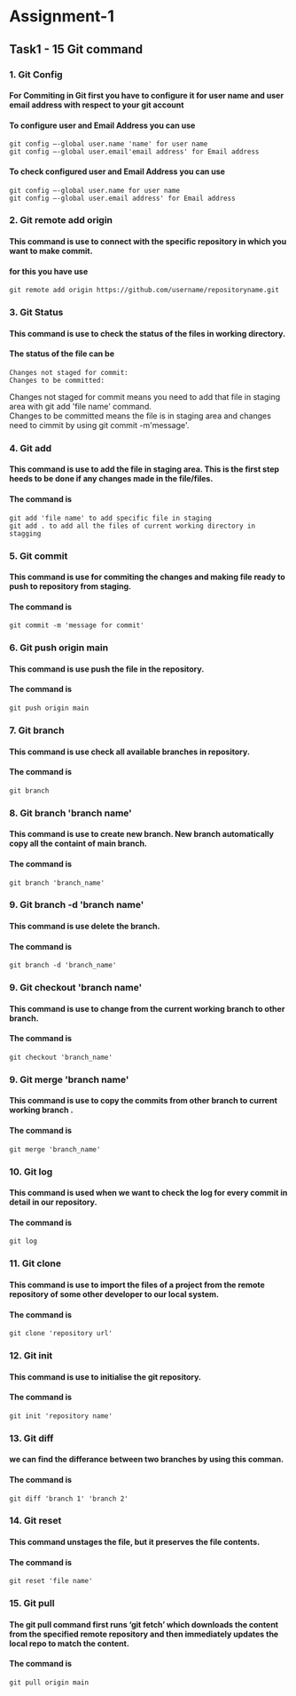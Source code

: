 # Assignment-1 
## Task1 - 15 Git command
### 1. Git Config
#### For Commiting in Git first you have to configure it for user name and user email address with respect to your git account
#### To configure user and Email Address you can use   
    git config –-global user.name 'name' for user name
    git config –-global user.email'email address' for Email address
#### To check configured user and Email Address you can use    
    git config –-global user.name for user name    
    git config –-global user.email address' for Email address

### 2. Git remote add origin
#### This command is use to connect with the specific repository in which you want to make commit.
#### for this you have use   
    git remote add origin https://github.com/username/repositoryname.git

### 3. Git Status
#### This command is use to check the status of the files in working directory.         
#### The status of the file can be   
    Changes not staged for commit:
    Changes to be committed:   
Changes not staged for commit means you need to add that file in staging area with git add 'file name' command.      
Changes to be committed means the file is in staging area and changes need to cimmit by using git commit -m'message'.    

### 4. Git add    
#### This command is use to add the file in staging area. This is the first step heeds to be done if any changes made in the file/files.   
#### The command is    
    git add 'file name' to add specific file in staging    
    git add . to add all the files of current working directory in stagging    

### 5. Git commit
#### This command is use for commiting the changes and making file ready to push to repository from staging.    
#### The command is    
    git commit -m 'message for commit'   

### 6. Git push origin main   
#### This command is use push the file in the repository.
#### The command is    
    git push origin main    


### 7. Git branch   
#### This command is use check all available branches in repository.
#### The command is    
    git branch    


### 8. Git branch 'branch name'   
#### This command is use to create new branch. New branch automatically copy all the containt of main branch.    
#### The command is    
    git branch 'branch_name'    


### 9. Git branch -d 'branch name'   
#### This command is use delete the branch.
#### The command is    
    git branch -d 'branch_name'    

### 9. Git checkout 'branch name'   
#### This command is use to change from the current working branch to other branch. 
#### The command is    
    git checkout 'branch_name'        

### 9. Git merge 'branch name'   
#### This command is use to copy the commits from other branch to current working branch .
#### The command is    
    git merge 'branch_name'     

### 10. Git log   
#### This command is used when we want to check the log for every commit in detail in our repository.
#### The command is   
    git log    
    

### 11. Git clone   
#### This command is use to import the files of a project from the remote repository of some other developer to our local system.    
#### The command is    
    git clone 'repository url'
    

### 12. Git init  
#### This command is use to initialise the git repository.
#### The command is    
    git init 'repository name'      

### 13. Git diff  
#### we can find the differance between two branches by using this comman.
#### The command is    
    git diff 'branch 1' 'branch 2'    
    

### 14. Git reset  
#### This command unstages the file, but it preserves the file contents.    
#### The command is    
    git reset 'file name'
    

### 15. Git pull  
#### The git pull command first runs ‘git fetch’ which downloads the content from the specified remote repository and then immediately updates the local repo to match the content.    
 #### The command is    
    git pull origin main
    
